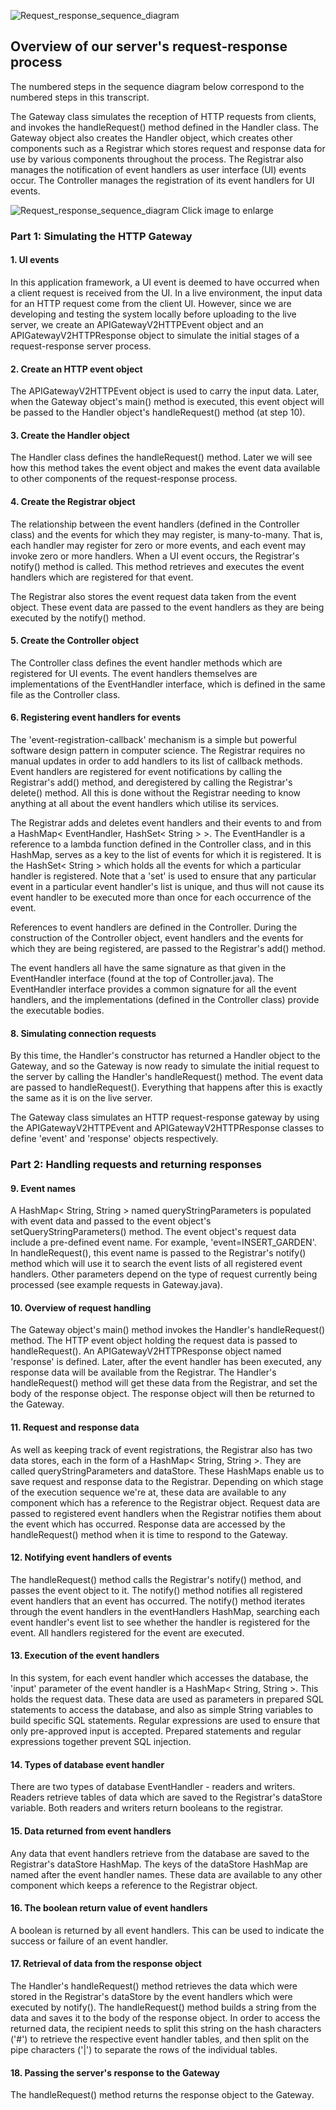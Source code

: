 ![Request_response_sequence_diagram](https://github.com/PaulGreer1/WebsiteLamp/blob/main/UKAPPCODER_002.png)

## Overview of our server's request-response process

The numbered steps in the sequence diagram below correspond to the numbered steps in this transcript.

The Gateway class simulates the reception of HTTP requests from clients, and invokes the handleRequest() method defined in the Handler class. The Gateway object also creates the Handler object, which creates other components such as a Registrar which stores request and response data for use by various components throughout the process. The Registrar also manages the notification of event handlers as user interface (UI) events occur. The Controller manages the registration of its event handlers for UI events.

![Request_response_sequence_diagram](https://github.com/PaulGreer1/TheGardenersWeb/blob/main/REQUEST_RESPONSE_SEQUENCE_DIAGRAM.png)
Click image to enlarge

### Part 1: Simulating the HTTP Gateway

#### 1. UI events
In this application framework, a UI event is deemed to have occurred when a client request is received from the UI. In a live environment, the input data for an HTTP request come from the client UI. However, since we are developing and testing the system locally before uploading to the live server, we create an APIGatewayV2HTTPEvent object and an APIGatewayV2HTTPResponse object to simulate the initial stages of a request-response server process.

#### 2. Create an HTTP event object
The APIGatewayV2HTTPEvent object is used to carry the input data. Later, when the Gateway object's main() method is executed, this event object will be passed to the Handler object's handleRequest() method (at step 10).

#### 3. Create the Handler object
The Handler class defines the handleRequest() method. Later we will see how this method takes the event object and makes the event data available to other components of the request-response process.

#### 4. Create the Registrar object
The relationship between the event handlers (defined in the Controller class) and the events for which they may register, is many-to-many. That is, each handler may register for zero or more events, and each event may invoke zero or more handlers. When a UI event occurs, the Registrar's notify() method is called. This method retrieves and executes the event handlers which are registered for that event.

The Registrar also stores the event request data taken from the event object. These event data are passed to the event handlers as they are being executed by the notify() method.

#### 5. Create the Controller object
The Controller class defines the event handler methods which are registered for UI events. The event handlers themselves are implementations of the EventHandler interface, which is defined in the same file as the Controller class.

#### 6. Registering event handlers for events
The 'event-registration-callback' mechanism is a simple but powerful software design pattern in computer science. The Registrar requires no manual updates in order to add handlers to its list of callback methods. Event handlers are registered for event notifications by calling the Registrar's add() method, and deregistered by calling the Registrar's delete() method. All this is done without the Registrar needing to know anything at all about the event handlers which utilise its services.

The Registrar adds and deletes event handlers and their events to and from a HashMap< EventHandler, HashSet< String > >. The EventHandler is a reference to a lambda function defined in the Controller class, and in this HashMap, serves as a key to the list of events for which it is registered. It is the HashSet< String > which holds all the events for which a particular handler is registered. Note that a 'set' is used to ensure that any particular event in a particular event handler's list is unique, and thus will not cause its event handler to be executed more than once for each occurrence of the event.

References to event handlers are defined in the Controller. During the construction of the Controller object, event handlers and the events for which they are being registered, are passed to the Registrar's add() method.

The event handlers all have the same signature as that given in the EventHandler interface (found at the top of Controller.java). The EventHandler interface provides a common signature for all the event handlers, and the implementations (defined in the Controller class) provide the executable bodies.

#### 8. Simulating connection requests
By this time, the Handler's constructor has returned a Handler object to the Gateway, and so the Gateway is now ready to simulate the initial request to the server by calling the Handler's handleRequest() method. The event data are passed to handleRequest(). Everything that happens after this is exactly the same as it is on the live server.

The Gateway class simulates an HTTP request-response gateway by using the APIGatewayV2HTTPEvent and APIGatewayV2HTTPResponse classes to define 'event' and 'response' objects respectively.

### Part 2: Handling requests and returning responses

#### 9. Event names
A HashMap< String, String > named queryStringParameters is populated with event data and passed to the event object's setQueryStringParameters() method. The event object's request data include a pre-defined event name. For example, 'event=INSERT_GARDEN'. In handleRequest(), this event name is passed to the Registrar's notify() method which will use it to search the event lists of all registered event handlers. Other parameters depend on the type of request currently being processed (see example requests in Gateway.java).

#### 10. Overview of request handling
The Gateway object's main() method invokes the Handler's handleRequest() method. The HTTP event object holding the request data is passed to handleRequest(). An APIGatewayV2HTTPResponse object named 'response' is defined. Later, after the event handler has been executed, any response data will be available from the Registrar. The Handler's handleRequest() method will get these data from the Registrar, and set the body of the response object. The response object will then be returned to the Gateway.

#### 11. Request and response data
As well as keeping track of event registrations, the Registrar also has two data stores, each in the form of a HashMap< String, String >. They are called queryStringParameters and dataStore. These HashMaps enable us to save request and response data to the Registrar. Depending on which stage of the execution sequence we're at, these data are available to any component which has a reference to the Registrar object. Request data are passed to registered event handlers when the Registrar notifies them about the event which has occurred. Response data are accessed by the handleRequest() method when it is time to respond to the Gateway.

#### 12. Notifying event handlers of events
The handleRequest() method calls the Registrar's notify() method, and passes the event object to it. The notify() method notifies all registered event handlers that an event has occurred. The notify() method iterates through the event handlers in the eventHandlers HashMap, searching each event handler's event list to see whether the handler is registered for the event. All handlers registered for the event are executed.

#### 13. Execution of the event handlers
In this system, for each event handler which accesses the database, the 'input' parameter of the event handler is a HashMap< String, String >. This holds the request data. These data are used as parameters in prepared SQL statements to access the database, and also as simple String variables to build specific SQL statements. Regular expressions are used to ensure that only pre-approved input is accepted. Prepared statements and regular expressions together prevent SQL injection.

#### 14. Types of database event handler
There are two types of database EventHandler - readers and writers. Readers retrieve tables of data which are saved to the Registrar's dataStore variable. Both readers and writers return booleans to the registrar.

#### 15. Data returned from event handlers
Any data that event handlers retrieve from the database are saved to the Registrar's dataStore HashMap. The keys of the dataStore HashMap are named after the event handler names. These data are available to any other component which keeps a reference to the Registrar object.

#### 16. The boolean return value of event handlers
A boolean is returned by all event handlers. This can be used to indicate the success or failure of an event handler.

#### 17. Retrieval of data from the response object
The Handler's handleRequest() method retrieves the data which were stored in the Registrar's dataStore by the event handlers which were executed by notify(). The handleRequest() method builds a string from the data and saves it to the body of the response object. In order to access the returned data, the recipient needs to split this string on the hash characters ('#') to retrieve the respective event handler tables, and then split on the pipe characters ('|') to separate the rows of the individual tables.

#### 18. Passing the server's response to the Gateway
The handleRequest() method returns the response object to the Gateway.
